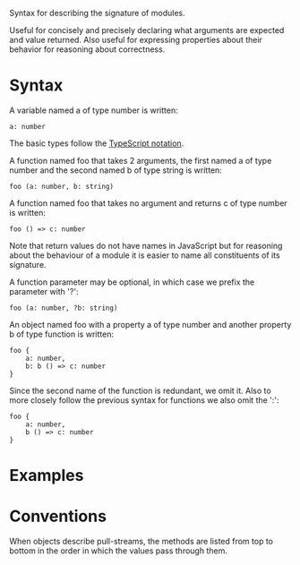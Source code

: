 Syntax for describing the signature of modules. 

Useful for concisely and precisely declaring what arguments are expected and value returned. Also useful for expressing properties about their behavior for reasoning about correctness.

Syntax
======

A variable named a of type number is written:

    a: number
    
The basic types follow the [TypeScript notation](http://www.typescriptlang.org/docs/handbook/basic-types.html).
         
A function named foo that takes 2 arguments, the first named a of type number and the second named b of type string is written:
 
    foo (a: number, b: string)

A function named foo that takes no argument and returns c of type number is written:

    foo () => c: number

Note that return values do not have names in JavaScript but for reasoning about the behaviour of a module it is easier to name all constituents of its signature.

A function parameter may be optional, in which case we prefix the parameter with '?':

    foo (a: number, ?b: string)

An object named foo with a property a of type number and another property b of type function is written:

    foo {
        a: number,
        b: b () => c: number
    }

Since the second name of the function is redundant, we omit it. Also to more closely follow the previous syntax for functions we also omit the ':':

    foo {
        a: number,
        b () => c: number
    }


    
Examples
========



Conventions
===========

When objects describe pull-streams, the methods are listed from top to bottom in the order in which the values pass through them.
